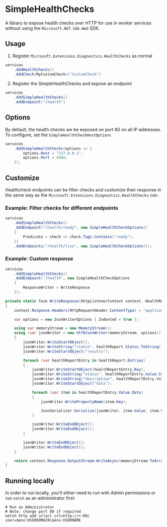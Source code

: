 ﻿# SimpleHealthChecks

A library to expose health checks over HTTP for use in worker services without using the `Microsoft.NET.Sdk.Web` SDK.

## Usage

1. Register `Microsoft.Extensions.Diagnostics.HealthChecks` as normal

```c#
services
    .AddHealthChecks()
    .AddCheck<MyCustomCheck>("CustomCheck")
```

2. Register the SimpleHealthChecks and expose an endpoint

```c#
services
    .AddSimpleHealthChecks()
    .AddEndpoint("/health")
```

## Options

By default, the health checks we be exposed on port 80 on all IP addresses. To configure,
set the `SimpleHealthCheckHostOptions`

```c#
services
    .AddSimpleHealthChecks(options => {
        options.Host = "127.0.0.1";
        options.Port = 8080;
    });
```

## Customize

Healthcheck endpoints can be filter checks and customize their response in the same way as the
`Microsoft.Extensions.Diagnostics.HealthChecks` can.

### Example: Filter checks for different endpoints

```c#
services
    .AddSimpleHealthChecks()
    .AddEndpoint("/health/ready", new SimpleHealthCheckOptions()
    {
        Predicate = check => check.Tags.Contains("ready"),
    })
    .AddEndpoints("/health/live", new SimpleHealthCheckOptions());
```

### Example: Custom response

```c#
services
    .AddSimpleHealthChecks()
    .AddEndpoint("/health", new SimpleHealthCheckOptions
    {
        ResponseWriter = WriteResponse
    });
```

```c#
private static Task WriteResponse(HttpListenerContext context, HealthReport healthReport)
{
    context.Response.Headers[HttpRequestHeader.ContentType] = "application/json; charset=utf-8";

    var options = new JsonWriterOptions { Indented = true };

    using var memoryStream = new MemoryStream();
    using (var jsonWriter = new Utf8JsonWriter(memoryStream, options))
    {
        jsonWriter.WriteStartObject();
        jsonWriter.WriteString("status", healthReport.Status.ToString());
        jsonWriter.WriteStartObject("results");

        foreach (var healthReportEntry in healthReport.Entries)
        {
            jsonWriter.WriteStartObject(healthReportEntry.Key);
            jsonWriter.WriteString("status", healthReportEntry.Value.Status.ToString());
            jsonWriter.WriteString("description", healthReportEntry.Value.Description);
            jsonWriter.WriteStartObject("data");

            foreach (var item in healthReportEntry.Value.Data)
            {
                jsonWriter.WritePropertyName(item.Key);

                JsonSerializer.Serialize(jsonWriter, item.Value, item.Value?.GetType() ?? typeof(object));
            }

            jsonWriter.WriteEndObject();
            jsonWriter.WriteEndObject();
        }

        jsonWriter.WriteEndObject();
        jsonWriter.WriteEndObject();
    }

    return context.Response.OutputStream.WriteAsync(memoryStream.ToArray().AsMemory()).AsTask();
}
```

## Running locally

In order to run locally, you'll either need to run with Admin permissions or run `netsh` as an administrator first:

```pwsh
# Run as Administrator
# Note: change port 80 if required
netsh http add urlacl url=http://+:80/ user=$env:USERDOMAIN\$env:USERNAME
```
